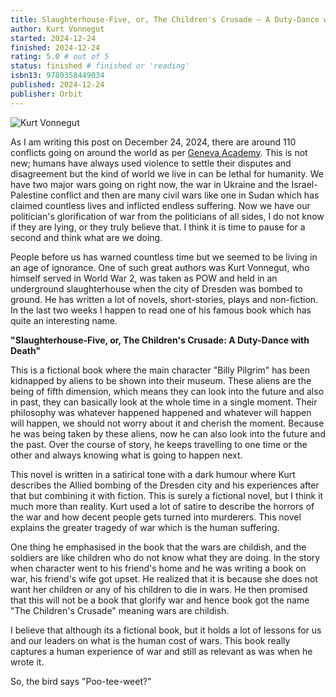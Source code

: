 ```yaml
---
title: Slaughterhouse-Five, or, The Children's Crusade – A Duty-Dance with Death
author: Kurt Vonnegut
started: 2024-12-24
finished: 2024-12-24
rating: 5.0 # out of 5
status: finished # finished or 'reading'
isbn13: 9780358449034
published: 2024-12-24
publisher: Orbit
---
```

![Kurt Vonnegut](/images/kurt.jpg)

As I am writing this post on December 24, 2024, there are around 110 conflicts going on around the world as per [Geneva Academy](https://geneva-academy.ch/galleries/today-s-armed-conflicts). This is not new; humans have always used violence to settle their disputes and disagreement but the kind of world we live in can be lethal for humanity. We have two major wars going on right now, the war in Ukraine and the Israel-Palestine conflict and then are many civil wars like one in Sudan which has claimed countless lives and inflicted endless suffering. Now we have our politician's glorification of war from the politicians of all sides, I do not know if they are lying, or they truly believe that. I think it is time to pause for a second and think what are we doing.

People before us has warned countless time but we seemed to be living in an age of ignorance. One of such great authors was Kurt Vonnegut, who himself served in World War 2, was taken as POW and held in an underground slaughterhouse when the city of Dresden was bombed to ground. He has written a lot of novels, short-stories, plays and non-fiction. In the last two weeks I happen to read one of his famous book which has quite an interesting name.

**"Slaughterhouse-Five, or, The Children's Crusade: A Duty-Dance with Death"**

This is a fictional book where the main character "Billy Pilgrim" has been kidnapped by aliens to be shown into their museum. These aliens are the being of fifth dimension, which means they can look into the future and also in past, they can basically look at the whole time in a single moment. Their philosophy was whatever happened happened and whatever will happen will happen, we should not worry about it and cherish the moment. Because he was being taken by these aliens, now he can also look into the future and the past. Over the course of story, he keeps travelling to one time or the other and always knowing what is going to happen next.

This novel is written in a satirical tone with a dark humour where Kurt describes the Allied bombing of the Dresden city and his experiences after that but combining it with fiction. This is surely a fictional novel, but I think it much more than reality. Kurt used a lot of satire to describe the horrors of the war and how decent people gets turned into murderers. This novel explains the greater tragedy of war which is the human suffering.

One thing he emphasised in the book that the wars are childish, and the soldiers are like children who do not know what they are doing. In the story when character went to his friend's home and he was writing a book on war, his friend's wife got upset. He realized that it is because she does not want her children or any of his children to die in wars. He then promised that this will not be a book that glorify war and hence book got the name "The Children's Crusade" meaning wars are childish.

I believe that although its a fictional book, but it holds a lot of lessons for us and our leaders on what is the human cost of wars. This book really captures a human experience of war and still as relevant as was when he wrote it.

So, the bird says "Poo-tee-weet?"